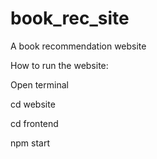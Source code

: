 # book_rec_site
A book recommendation website


How to run the website:


Open terminal


cd website


cd frontend


npm start
